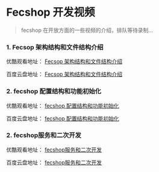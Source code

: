 Fecshop 开发视频
================

> fecshop 在开放方面的一些视频的介绍，排队等待录制...


### 1. Fecsop 架构结构和文件结构介绍

优酷观看地址： [Fecsop 架构结构和文件结构介绍](http://v.youku.com/v_show/id_XMjg4MTYyMjE2MA==.html?spm=a2h3j.8428770.3416059.1)  

百度云盘地址： [Fecsop 架构结构和文件结构介绍](https://pan.baidu.com/s/1skUvhU1#list/path=%2F%E8%A7%86%E9%A2%91%2F%E5%BC%80%E5%8F%91%E8%A7%86%E9%A2%91) 



### 2. fecshop 配置结构和功能初始化

优酷观看地址： [fecshop 配置结构和功能初始化](http://v.youku.com/v_show/id_XMjg4MTYyMzMxNg==.html?spm=a2h3j.8428770.3416059.1)  

百度云盘地址： [fecshop 配置结构和功能初始化](https://pan.baidu.com/s/1skUvhU1#list/path=%2F%E8%A7%86%E9%A2%91%2F%E5%BC%80%E5%8F%91%E8%A7%86%E9%A2%91) 


### 2. fecshop服务和二次开发

优酷观看地址： [fecshop服务和二次开发](http://v.youku.com/v_show/id_XMjg4MTYyNDAyOA==.html?spm=a2h3j.8428770.3416059.1)  

百度云盘地址： [fecshop服务和二次开发](https://pan.baidu.com/s/1skUvhU1#list/path=%2F%E8%A7%86%E9%A2%91%2F%E5%BC%80%E5%8F%91%E8%A7%86%E9%A2%91) 



